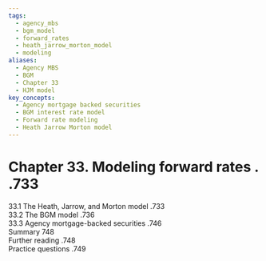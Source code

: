 ```yaml
---
tags:
  - agency_mbs
  - bgm_model
  - forward_rates
  - heath_jarrow_morton_model
  - modeling
aliases:
  - Agency MBS
  - BGM
  - Chapter 33
  - HJM model
key_concepts:
  - Agency mortgage backed securities
  - BGM interest rate model
  - Forward rate modeling
  - Heath Jarrow Morton model
---
```


# Chapter 33. Modeling forward rates . .733  

33.1 The Heath, Jarrow, and Morton model .733   
33.2 The BGM model .736   
33.3 Agency mortgage-backed securities .746   
Summary 748   
Further reading .748   
Practice questions .749  
